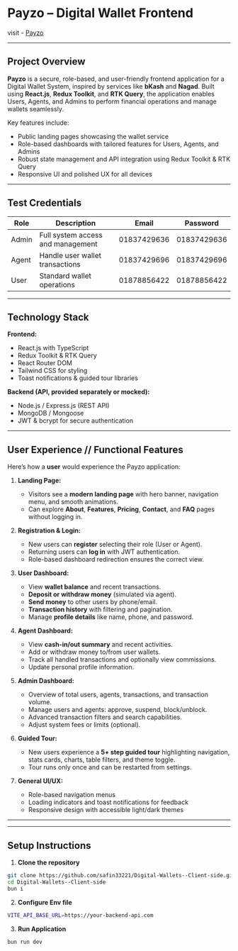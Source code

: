 # Payzo – Digital Wallet Frontend

visit - [Payzo](https://digital-wallet-frontend-jkikd6302.vercel.app/)

---

## Project Overview

**Payzo** is a secure, role-based, and user-friendly frontend application for a Digital Wallet System, inspired by services like **bKash** and **Nagad**. Built using **React.js**, **Redux Toolkit**, and **RTK Query**, the application enables Users, Agents, and Admins to perform financial operations and manage wallets seamlessly.

Key features include:

- Public landing pages showcasing the wallet service  
- Role-based dashboards with tailored features for Users, Agents, and Admins  
- Robust state management and API integration using Redux Toolkit & RTK Query  
- Responsive UI and polished UX for all devices  

---

## Test Credentials

| Role   | Description                          | Email           | Password       |
|--------|--------------------------------------|-----------------|----------------|
| Admin  | Full system access and management    | 01837429636     | 01837429636    |
| Agent  | Handle user wallet transactions      | 01837429696     | 01837429696    |
| User   | Standard wallet operations           | 01878856422     | 01878856422    |

---

## Technology Stack

**Frontend:**

- React.js with TypeScript  
- Redux Toolkit & RTK Query  
- React Router DOM  
- Tailwind CSS for styling  
- Toast notifications & guided tour libraries  

**Backend (API, provided separately or mocked):**

- Node.js / Express.js (REST API)  
- MongoDB / Mongoose  
- JWT & bcrypt for secure authentication  

---


## User Experience // Functional Features

Here’s how a **user** would experience the Payzo application:

1. **Landing Page:**  
   - Visitors see a **modern landing page** with hero banner, navigation menu, and smooth animations.  
   - Can explore **About**, **Features**, **Pricing**, **Contact**, and **FAQ** pages without logging in.  

2. **Registration & Login:**  
   - New users can **register** selecting their role (User or Agent).  
   - Returning users can **log in** with JWT authentication.  
   - Role-based dashboard redirection ensures the correct view.  

3. **User Dashboard:**  
   - View **wallet balance** and recent transactions.  
   - **Deposit or withdraw money** (simulated via agent).  
   - **Send money** to other users by phone/email.  
   - **Transaction history** with filtering and pagination.  
   - Manage **profile details** like name, phone, and password.  

4. **Agent Dashboard:**  
   - View **cash-in/out summary** and recent activities.  
   - Add or withdraw money to/from user wallets.  
   - Track all handled transactions and optionally view commissions.  
   - Update personal profile information.  

5. **Admin Dashboard:**  
   - Overview of total users, agents, transactions, and transaction volume.  
   - Manage users and agents: approve, suspend, block/unblock.  
   - Advanced transaction filters and search capabilities.  
   - Adjust system fees or limits (optional).  

6. **Guided Tour:**  
   - New users experience a **5+ step guided tour** highlighting navigation, stats cards, charts, table filters, and theme toggle.  
   - Tour runs only once and can be restarted from settings.  

7. **General UI/UX:**  
   - Role-based navigation menus  
   - Loading indicators and toast notifications for feedback  
   - Responsive design with accessible light/dark themes  

---





---

## Setup Instructions

1. **Clone the repository**  

```bash
git clone https://github.com/safin33221/Digital-Wallets--Client-side.git
cd Digital-Wallets--Client-side
bun i

```

2. **Configure Env file**  

```bash
VITE_API_BASE_URL=https://your-backend-api.com
```

3. **Run Application**  

```bash
bun run dev
```
